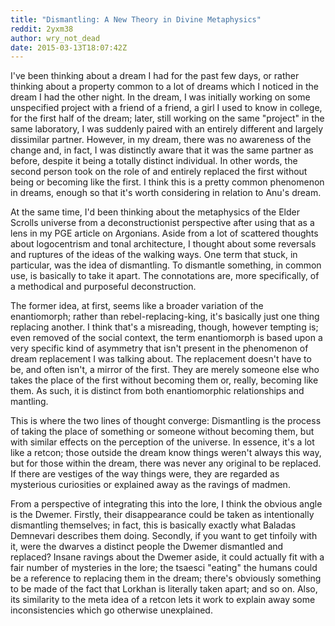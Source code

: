 ```yaml
---
title: "Dismantling: A New Theory in Divine Metaphysics"
reddit: 2yxm38
author: wry_not_dead
date: 2015-03-13T18:07:42Z
---
```


I've been thinking about a dream I had for the past few days, or rather thinking about a property common to a lot of dreams which I noticed in the dream I had the other night. In the dream, I was initially working on some unspecified project with a friend of a friend, a girl I used to know in college, for the first half of the dream; later, still working on the same "project" in the same laboratory, I was suddenly paired with an entirely different and largely dissimilar partner. However, in my dream, there was no awareness of the change and, in fact, I was distinctly aware that it was the same partner as before, despite it being a totally distinct individual. In other words, the second person took on the role of and entirely replaced the first without being or becoming like the first. I think this is a pretty common phenomenon in dreams, enough so that it's worth considering in relation to Anu's dream. 

At the same time, I'd been thinking about the metaphysics of the Elder Scrolls universe from a deconstructionist perspective after using that as a lens in my PGE article on Argonians. Aside from a lot of scattered thoughts about logocentrism and tonal architecture, I thought about some reversals and ruptures of the ideas of the walking ways. One term that stuck, in particular, was the idea of dismantling. To dismantle something, in common use, is basically to take it apart. The connotations are, more specifically, of a methodical and purposeful deconstruction. 

The former idea, at first, seems like a broader variation of the enantiomorph; rather than rebel-replacing-king, it's basically just one thing replacing another. I think that's a misreading, though, however tempting is; even removed of the social context, the term enantiomorph is based upon a very specific kind of asymmetry that isn't present in the phenomenon of dream replacement I was talking about. The replacement doesn't have to be, and often isn't, a mirror of the first. They are merely someone else who takes the place of the first without becoming them or, really, becoming like them. As such, it is distinct from both enantiomorphic relationships and mantling. 

This is where the two lines of thought converge: Dismantling is the process of taking the place of something or someone without becoming them, but with similar effects on the perception of the universe. In essence, it's a lot like a retcon; those outside the dream know things weren't always this way, but for those within the dream, there was never any original to be replaced. If there are vestiges of the way things were, they are regarded as mysterious curiosities or explained away as the ravings of madmen.

From a perspective of integrating this into the lore, I think the obvious angle is the Dwemer. Firstly, their disappearance could be taken as intentionally dismantling themselves; in fact, this is basically exactly what Baladas Demnevari describes them doing. Secondly, if you want to get tinfoily with it, were the dwarves a distinct people the Dwemer dismantled and replaced? Insane ravings about the Dwemer aside, it could actually fit with a fair number of mysteries in the lore;  the tsaesci "eating" the humans could be a reference to replacing them in the dream; there's obviously something to be made of the fact that Lorkhan is literally taken apart; and so on. Also, its similarity to the meta idea of a retcon lets it work to explain away some inconsistencies which go otherwise unexplained. 

